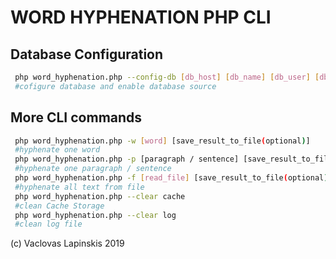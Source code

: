 # WORD HYPHENATION PHP CLI
## Database Configuration
```bash
 php word_hyphenation.php --config-db [db_host] [db_name] [db_user] [db_password]
 #cofigure database and enable database source
```
## More CLI commands
```bash
 php word_hyphenation.php -w [word] [save_result_to_file(optional)] 
 #hyphenate one word
 php word_hyphenation.php -p [paragraph / sentence] [save_result_to_file(optional)]
 #hyphenate one paragraph / sentence
 php word_hyphenation.php -f [read_file] [save_result_to_file(optional)]
 #hyphenate all text from file
 php word_hyphenation.php --clear cache
 #clean Cache Storage
 php word_hyphenation.php --clear log
 #clean log file
```


(c) Vaclovas Lapinskis 2019

